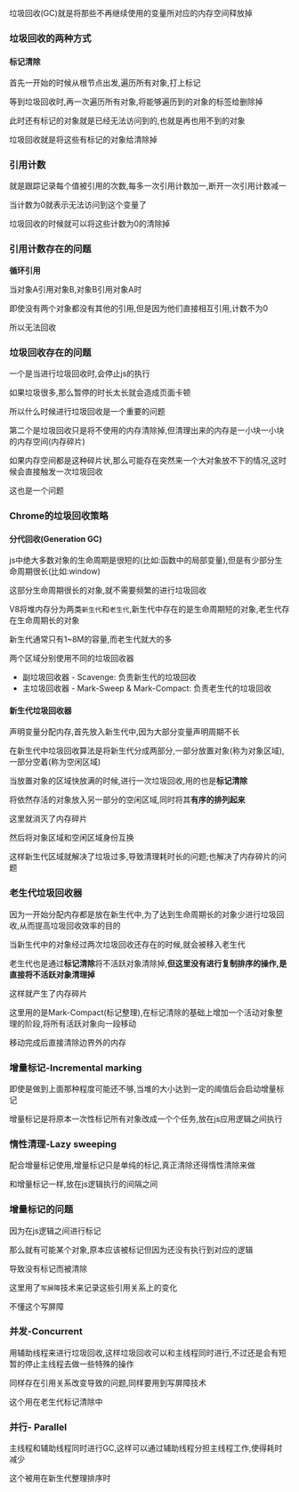 垃圾回收(GC)就是将那些不再继续使用的变量所对应的内存空间释放掉

### 垃圾回收的两种方式

#### 标记清除

首先一开始的时候从根节点出发,遍历所有对象,打上标记

等到垃圾回收时,再一次遍历所有对象,将能够遍历到的对象的标签给删除掉

此时还有标记的对象就是已经无法访问到的,也就是再也用不到的对象

垃圾回收就是将这些有标记的对象给清除掉

### 引用计数

就是跟踪记录每个值被引用的次数,每多一次引用计数加一,断开一次引用计数减一

当计数为0就表示无法访问到这个变量了

垃圾回收的时候就可以将这些计数为0的清除掉

### 引用计数存在的问题

**循环引用**

当对象A引用对象B,对象B引用对象A时

即使没有两个对象都没有其他的引用,但是因为他们直接相互引用,计数不为0

所以无法回收

### 垃圾回收存在的问题

一个是当进行垃圾回收时,会停止js的执行

如果垃圾很多,那么暂停的时长太长就会造成页面卡顿

所以什么时候进行垃圾回收是一个重要的问题

第二个是垃圾回收只是将不使用的内存清除掉,但清理出来的内存是一小块一小块的内存空间(内存碎片)

如果内存空间都是这种碎片状,那么可能存在突然来一个大对象放不下的情况,这时候会直接触发一次垃圾回收

这也是一个问题

### Chrome的垃圾回收策略

#### 分代回收(Generation GC)

js中绝大多数对象的生命周期是很短的(比如:函数中的局部变量),但是有少部分生命周期很长(比如:window)

这部分生命周期很长的对象,就不需要频繁的进行垃圾回收

V8将堆内存分为两类`新生代`和`老生代`,新生代中存在的是生命周期短的对象,老生代存在生命周期长的对象

新生代通常只有1~8M的容量,而老生代就大的多

两个区域分别使用不同的垃圾回收器

- 副垃圾回收器 - Scavenge: 负责新生代的垃圾回收
- 主垃圾回收器 - Mark-Sweep & Mark-Compact: 负责老生代的垃圾回收

#### 新生代垃圾回收器

声明变量分配内存,首先放入新生代中,因为大部分变量声明周期不长

在新生代中垃圾回收算法是将新生代分成两部分,一部分放置对象(称为对象区域),一部分空着(称为空闲区域)

当放置对象的区域快放满的时候,进行一次垃圾回收,用的也是**标记清除**

将依然存活的对象放入另一部分的空闲区域,同时将其**有序的排列起来**

这里就消灭了内存碎片

然后将对象区域和空闲区域身份互换

这样新生代区域就解决了垃圾过多,导致清理耗时长的问题;也解决了内存碎片的问题

### 老生代垃圾回收器

因为一开始分配内存都是放在新生代中,为了达到生命周期长的对象少进行垃圾回收,从而提高垃圾回收效率的目的

当新生代中的对象经过两次垃圾回收还存在的时候,就会被移入老生代

老生代也是通过**标记清除**将不活跃对象清除掉,**但这里没有进行复制排序的操作,是直接将不活跃对象清理掉**

这样就产生了内存碎片

这里用的是Mark-Compact(标记整理),在标记清除的基础上增加一个活动对象整理的阶段,将所有活跃对象向一段移动

移动完成后直接清除边界外的内存

### 增量标记-Incremental marking

即使是做到上面那种程度可能还不够,当堆的大小达到一定的阈值后会启动增量标记

增量标记是将原本一次性标记所有对象改成一个个任务,放在js应用逻辑之间执行

### 惰性清理-Lazy sweeping

配合增量标记使用,增量标记只是单纯的标记,真正清除还得惰性清除来做

和增量标记一样,放在js逻辑执行的间隔之间

### 增量标记的问题

因为在js逻辑之间进行标记

那么就有可能某个对象,原本应该被标记但因为还没有执行到对应的逻辑

导致没有标记而被清除

这里用了`写屏障`技术来记录这些引用关系上的变化

不懂这个写屏障

### 并发-Concurrent

用辅助线程来进行垃圾回收,这样垃圾回收可以和主线程同时进行,不过还是会有短暂的停止主线程去做一些特殊的操作

同样存在引用关系改变导致的问题,同样要用到写屏障技术

这个用在老生代标记清除中

### 并行- Parallel

主线程和辅助线程同时进行GC,这样可以通过辅助线程分担主线程工作,使得耗时减少

这个被用在新生代整理排序时







